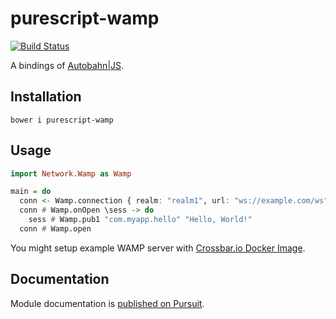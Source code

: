 # purescript-wamp

[![Build Status](https://travis-ci.org/kkazuo/purescript-wamp.svg?branch=master)](https://travis-ci.org/kkazuo/purescript-wamp)

A bindings of [Autobahn|JS](http://autobahn.ws/js/).

## Installation

```
bower i purescript-wamp
```

## Usage

``` purescript
import Network.Wamp as Wamp

main = do
  conn <- Wamp.connection { realm: "realm1", url: "ws://example.com/ws" }
  conn # Wamp.onOpen \sess -> do
    sess # Wamp.pub1 "com.myapp.hello" "Hello, World!"
  conn # Wamp.open
```

You might setup example WAMP server with [Crossbar.io Docker Image](https://hub.docker.com/r/crossbario/crossbar/).

## Documentation

Module documentation is [published on Pursuit](https://pursuit.purescript.org/packages/purescript-wamp/).
